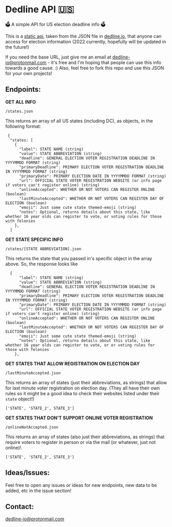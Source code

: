 # Dedline API 🇺🇸
🗳 A simple API for US election deadline info 🗳

This is a [static api](https://www.seancdavis.com/posts/lets-talk-about-static-apis/), taken from the JSON file in [dedline.io](dedline.io), that anyone can access for election information (2022 currently, hopefully will be updated in the future!)

If you need the base URL, just give me an email at dedline-io@protonmail.com - it's free and I'm hoping that people can use this info towards a good cause. :) Also, feel free to fork this repo and use this JSON for your own projects! 

## Endpoints:

**GET ALL INFO**

`/states.json`

This returns an array of all US states (including DC), as objects, in the following format:

```
 {
  "states: [
    {
      "label": STATE NAME (string)
      "value": STATE ABBREVIATION (string)
      "deadline": GENERAL ELECTION VOTER REGISTRATION DEADLINE IN YYYYMMDD FORMAT (string)
      "primaryDeadline": PRIMARY ELECTION VOTER REGISTRATION DEADLINE IN YYYYMMDD FORMAT (string)
      "primaryDate": PRIMARY ELECTION DATE IN YYYYMMDD FORMAT (string)
      "url": OFFICIAL STATE VOTER REGISTRATION WEBSITE (or info page if voters can't register online) (string)
      "onlineAccepted": WHETHER OR NOT VOTERS CAN REGISTER ONLINE (boolean)
      "lastMinuteAccepted": WHETHER OR NOT VOTERS CAN REGISTER DAY OF ELECTION (boolean)
      "emoji": Just some cute state themed-emoji (string)
      "notes": Optional, returns details about this state, like whether 16 year olds can register to vote, or voting rules for those with felonies
    },
  ]

```
 
 **GET STATE SPECIFIC INFO**
 
 `/states/[STATE ABBREVIATION].json`
 
 This returns the state that you passed in's specific object in the array above. So, the response looks like
 
```
  {
      "label": STATE NAME (string)
      "value": STATE ABBREVIATION (string)
      "deadline": GENERAL ELECTION VOTER REGISTRATION DEADLINE IN YYYYMMDD FORMAT (string)
      "primaryDeadline": PRIMARY ELECTION VOTER REGISTRATION DEADLINE IN YYYYMMDD FORMAT (string)
      "primaryDate": PRIMARY ELECTION DATE IN YYYYMMDD FORMAT (string)
      "url": OFFICIAL STATE VOTER REGISTRATION WEBSITE (or info page if voters can't register online) (string)
      "onlineAccepted": WHETHER OR NOT VOTERS CAN REGISTER ONLINE (boolean)
      "lastMinuteAccepted": WHETHER OR NOT VOTERS CAN REGISTER DAY OF ELECTION (boolean)
      "emoji": Just some cute state themed-emoji (string)
      "notes": Optional, returns details about this state, like whether 16 year olds can register to vote, or or voting rules for those with felonies
    },

```

**GET STATES THAT ALLOW REGISTRATION ON ELECTION DAY**

`/lastMinuteAccepted.json`

This returns an array of states (just their abbreviations, as strings) that allow for last minute voter registration on election day. (They all have their own rules so it might be a good idea to check their websites listed under their `state` object!)

```
['STATE', 'STATE_2', STATE_3']
```


**GET STATES THAT DON'T SUPPORT ONLINE VOTER REGISTRATION**

`/onlineNotAccepted.json`

This returns an array of states (also just their abbreviations, as strings) that require voters to register in person or via the mail (or whatever, just not online)!.

```
['STATE', 'STATE_2', STATE_3']
```


## Ideas/Issues:
Feel free to open any issues or ideas for new endpoints, new data to be added, etc in the issue section!

## Contact:
dedline-io@protonmail.com

 

